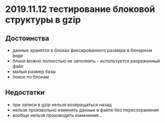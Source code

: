 # 2019.11.12 тестирование блоковой структуры в gzip


## Достоинства

- данные хранятся в блоках фиксированного размера в бинарном виде
- блоки можно полностью не заполнять - используется разреженный файл
- малый размер базы
- поиск по блокам

## Недостатки

- при записи в gzip нельзя возвращаться назад
- нельзя произвольно изменять данные в файле без пересохранения
- вообще нельзя производить изменения...